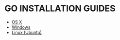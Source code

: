 # GO INSTALLATION GUIDES

* [OS X](osx-installation.md)
* [Windows](windows-installation.md)
* [Linux (Ubuntu)](ubuntu-installation.md)